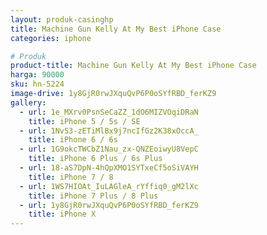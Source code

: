 ```yaml
---
layout: produk-casinghp
title: Machine Gun Kelly At My Best iPhone Case
categories: iphone

# Produk
product-title: Machine Gun Kelly At My Best iPhone Case
harga: 90000
sku: hn-5224
image-drive: 1y8GjR0rwJXquQvP6P0oSYfRBD_ferKZ9
gallery:
  - url: 1e_MXrv0PsnSeCaZZ_1dO6MIZVOqiDRaN
    title: iPhone 5 / 5s / SE
  - url: 1NvS3-zETiMlBx9j7ncIfGz2K38xOccA_
    title: iPhone 6 / 6s
  - url: 1G9okcTWCbZ1Nau_zx-QNZEoiwyU8VepC
    title: iPhone 6 Plus / 6s Plus
  - url: 18-aS7DpN-4hQpXMO1SYTxeCf5oSiVAYH
    title: iPhone 7 / 8
  - url: 1WS7HIOAt_IuLAGleA_rYffiq0_gM2lXc
    title: iPhone 7 Plus / 8 Plus
  - url: 1y8GjR0rwJXquQvP6P0oSYfRBD_ferKZ9
    title: iPhone X
---
```

